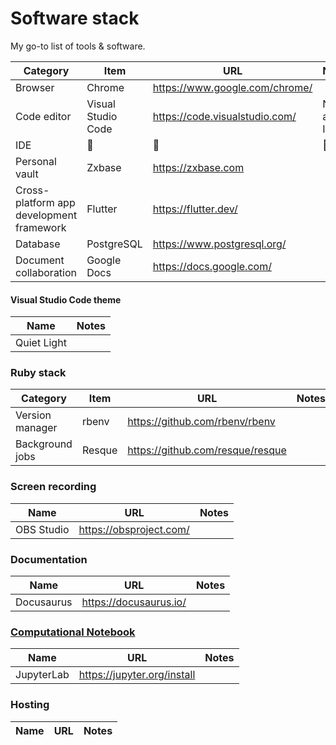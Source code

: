 # Software stack

My go-to list of tools & software.

| Category | Item | URL | Notes |
| -------- | ---- | --- | ----- |
| Browser | Chrome | https://www.google.com/chrome/ | |
| Code editor | Visual Studio Code | https://code.visualstudio.com/ | Not an IDE |
| IDE         | 🛑 | 🛑 | 🛑 |
| Personal vault | Zxbase | https://zxbase.com ||
| Cross-platform app development framework | Flutter | https://flutter.dev/ ||
| Database | PostgreSQL | https://www.postgresql.org/ ||
| Document collaboration | Google Docs | https://docs.google.com/ | |

#### Visual Studio Code theme
| Name | Notes |
| ---- | ----- |
| Quiet Light | |

### Ruby stack
| Category | Item | URL | Notes |
| -------- | ---- | --- | ----- |
| Version manager | rbenv | https://github.com/rbenv/rbenv | |
| Background jobs | Resque | https://github.com/resque/resque | |

### Screen recording
| Name | URL | Notes |
| ---- | --- | ----- |
| OBS Studio | https://obsproject.com/ | |


### Documentation
| Name | URL | Notes |
| ---- | --- | ----- |
| Docusaurus | https://docusaurus.io/ | |

### [Computational Notebook](https://martinfowler.com/bliki/ComputationalNotebook.html)
| Name | URL | Notes |
| ---- | --- | ----- |
| JupyterLab | https://jupyter.org/install | |


### Hosting
| Name | URL | Notes |
| ---- | --- | ----- |
